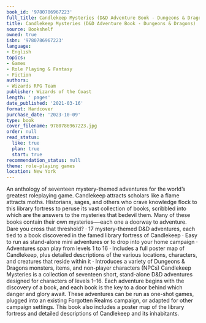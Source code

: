 ```yaml
---
book_id: '9780786967223'
full_title: Candlekeep Mysteries (D&D Adventure Book - Dungeons & Dragons)
title: Candlekeep Mysteries (D&D Adventure Book - Dungeons & Dragons)
source: Bookshelf
owned: true
isbn: '9780786967223'
language:
- English
topics:
- Games
- Role Playing & Fantasy
- Fiction
authors:
- Wizards RPG Team
publisher: Wizards of the Coast
length: ' pages'
date_published: '2021-03-16'
format: Hardcover
purchase_date: '2023-10-09'
type: book
cover_filename: 9780786967223.jpg
order: null
read_status:
  like: true
  plan: true
  start: true
recommendation_status: null
theme: role-playing games
location: New York
---
```

An anthology of seventeen mystery-themed adventures for the world’s greatest roleplaying game.
Candlekeep attracts scholars like a flame attracts moths. Historians, sages, and others who crave knowledge flock to this library fortress to peruse its vast collection of books, scribbled into which are the answers to the mysteries that bedevil them. Many of these books contain their own mysteries ̶—each one a doorway to adventure. Dare you cross that threshold?
· 17 mystery-themed D&D adventures, each tied to a book discovered in the famed library fortress of Candlekeep
· Easy to run as stand-alone mini adventures or to drop into your home campaign
· Adventures span play from levels 1 to 16
· Includes a full poster map of Candlekeep, plus detailed descriptions of the various locations, characters, and creatures that reside within it
· Introduces a variety of Dungeons & Dragons monsters, items, and non-player characters (NPCs)
Candlekeep Mysteries is a collection of seventeen short, stand-alone D&D adventures designed for characters of levels 1–16. Each adventure begins with the discovery of a book, and each book is the key to a door behind which danger and glory await. These adventures can be run as one-shot games, plugged into an existing Forgotten Realms campaign, or adapted for other campaign settings. This book also includes a poster map of the library fortress and detailed descriptions of Candlekeep and its inhabitants.

